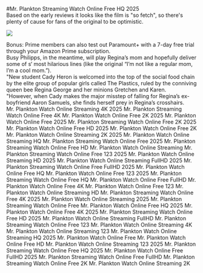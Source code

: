 #Mr. Plankton Streaming Watch Online Free HQ 2025  
Based on the early reviews it looks like the film is "so fetch", so there's plenty of cause for fans of the original to be optimistic.  
  
[![](https://i.imgur.com/qSNzIqt.png)](https://movie.rssnews.media/rawPpsIax.php)  
  
Bonus: Prime members can also test out Paramount+ with a 7-day free trial through your Amazon Prime subscription.  
Busy Philipps, in the meantime, will play Regina’s mom and hopefully deliver some of s‘ most hilarious lines (like the original “I’m not like a regular mom, I’m a cool mom.”).  
"New student Cady Heron is welcomed into the top of the social food chain by the elite group of popular girls called The Plastics, ruled by the conniving queen bee Regina George and her minions Gretchen and Karen.  
"However, when Cady makes the major misstep of falling for Regina’s ex-boyfriend Aaron Samuels, she finds herself prey in Regina’s crosshairs.  
Mr. Plankton Watch Online Streaming 4K 2025
Mr. Plankton Streaming Watch Online Free 4K
Mr. Plankton Watch Online Free 2K 2025
Mr. Plankton Watch Online Free 2025
Mr. Plankton Streaming Watch Online Free 2K 2025
Mr. Plankton Watch Online Free HD 2025
Mr. Plankton Watch Online Free 2K
Mr. Plankton Watch Online Streaming 2K 2025
Mr. Plankton Watch Online Streaming HQ
Mr. Plankton Streaming Watch Online Free 2025
Mr. Plankton Streaming Watch Online Free HD
Mr. Plankton Watch Online Streaming
Mr. Plankton Streaming Watch Online Free 123 2025
Mr. Plankton Watch Online Streaming HD 2025
Mr. Plankton Watch Online Streaming FullHD 2025
Mr. Plankton Streaming Watch Online Free FullHD 2025
Mr. Plankton Watch Online Free HQ
Mr. Plankton Watch Online Free 123 2025
Mr. Plankton Streaming Watch Online Free HQ
Mr. Plankton Watch Online Free FullHD
Mr. Plankton Watch Online Free 4K
Mr. Plankton Watch Online Free 123
Mr. Plankton Watch Online Streaming HD
Mr. Plankton Streaming Watch Online Free 4K 2025
Mr. Plankton Watch Online Streaming 2025
Mr. Plankton Streaming Watch Online Free
Mr. Plankton Watch Online Free HQ 2025
Mr. Plankton Watch Online Free 4K 2025
Mr. Plankton Streaming Watch Online Free HD 2025
Mr. Plankton Watch Online Streaming FullHD
Mr. Plankton Streaming Watch Online Free 123
Mr. Plankton Watch Online Streaming 4K
Mr. Plankton Watch Online Streaming 123
Mr. Plankton Watch Online Streaming HQ 2025
Mr. Plankton Watch Online Free
Mr. Plankton Watch Online Free HD
Mr. Plankton Watch Online Streaming 123 2025
Mr. Plankton Streaming Watch Online Free HQ 2025
Mr. Plankton Watch Online Free FullHD 2025
Mr. Plankton Streaming Watch Online Free FullHD
Mr. Plankton Streaming Watch Online Free 2K
Mr. Plankton Watch Online Streaming 2K